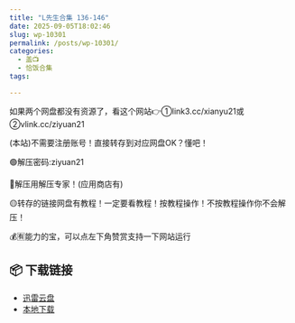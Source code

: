 ```yaml
---
title: "L先生合集 136-146"
date: 2025-09-05T18:02:46
slug: wp-10301
permalink: /posts/wp-10301/
categories:
  - 盖📺
  - 恰饭合集
tags:

---
```


如果两个网盘都没有资源了，看这个网站👉①link3.cc/xianyu21或②vlink.cc/ziyuan21

(本站)不需要注册账号！直接转存到对应网盘OK？懂吧！

🟢解压密码:ziyuan21

🔵解压用解压专家！(应用商店有)

🟡转存的链接网盘有教程！一定要看教程！按教程操作！不按教程操作你不会解压！

💰🈶能力的宝，可以点左下角赞赏支持一下网站运行

## 📦 下载链接
- [迅雷云盘](https://blziyuan21.com/pay-download/10301?key=ba58a83e4b&down_id=0)
- [本地下载](https://blziyuan21.com/pay-download/10301?key=ba58a83e4b&down_id=1)

